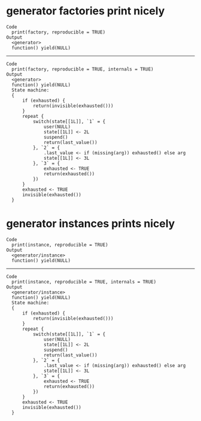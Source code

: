 # generator factories print nicely

    Code
      print(factory, reproducible = TRUE)
    Output
      <generator>
      function() yield(NULL)

---

    Code
      print(factory, reproducible = TRUE, internals = TRUE)
    Output
      <generator>
      function() yield(NULL)
      State machine:
      {
          if (exhausted) {
              return(invisible(exhausted()))
          }
          repeat {
              switch(state[[1L]], `1` = {
                  user(NULL)
                  state[[1L]] <- 2L
                  suspend()
                  return(last_value())
              }, `2` = {
                  .last_value <- if (missing(arg)) exhausted() else arg
                  state[[1L]] <- 3L
              }, `3` = {
                  exhausted <- TRUE
                  return(exhausted())
              })
          }
          exhausted <- TRUE
          invisible(exhausted())
      }

# generator instances prints nicely

    Code
      print(instance, reproducible = TRUE)
    Output
      <generator/instance>
      function() yield(NULL)

---

    Code
      print(instance, reproducible = TRUE, internals = TRUE)
    Output
      <generator/instance>
      function() yield(NULL)
      State machine:
      {
          if (exhausted) {
              return(invisible(exhausted()))
          }
          repeat {
              switch(state[[1L]], `1` = {
                  user(NULL)
                  state[[1L]] <- 2L
                  suspend()
                  return(last_value())
              }, `2` = {
                  .last_value <- if (missing(arg)) exhausted() else arg
                  state[[1L]] <- 3L
              }, `3` = {
                  exhausted <- TRUE
                  return(exhausted())
              })
          }
          exhausted <- TRUE
          invisible(exhausted())
      }

